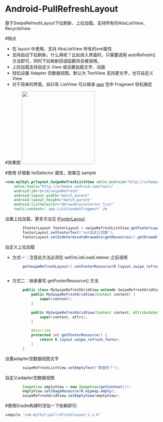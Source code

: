# Android-PullRefreshLayout
基于SwipeRefreshLayout下拉刷新、上拉加载。支持所有的AbsListView、RecycleView

#特点
 * 在 layout 中使用，支持 AbsListView 所有的xml属性
 * 支持自动下拉刷新，什么用呢？比如进入界面时，只需要调用 autoRefresh() 方法即可，同时下拉刷新回调函数将会被调用。
 * 上拉加载支持自定义 View 或设置加载文字、动画
 * 轻松设置 Adapter 空数据视图，默认为 TextView 支持更文字，也可自定义 View
 * 对于简单的界面，如只有 ListView 可以继承 [app](https://github.com/mylhyl/Android-PullRefreshLayout/tree/master/pullrefreshlayout/src/main/java/com/mylhyl/prlayout/app)
   包中 Fragment 轻松搞定

#效果图
<img src="preview/gif.gif" width="240px"/>

#使用
  仔细看 listSelector 属性，效果见 sample
```xml
<com.mylhyl.prlayout.SwipeRefreshListView xmlns:android="http://schemas.android.com/apk/res/android"
    xmlns:tools="http://schemas.android.com/tools"
    android:id="@+id/swipeRefresh"
    android:layout_width="match_parent"
    android:layout_height="match_parent"
    android:listSelector="@drawable/selector_list"
    tools:context=".app.ListViewXmlFragment" />
```
 设置上拉加载，更多方法见 [IFooterLayout](https://github.com/mylhyl/Android-PullRefreshLayout/blob/master/pullrefreshlayout/src/main/java/com/mylhyl/prlayout/internal/IFooterLayout.java)
```java
        IFooterLayout footerLayout = swipeRefreshListView.getFooterLayout();
        footerLayout.setFooterText("set自定义加载");
        footerLayout.setIndeterminateDrawable(getResources().getDrawable(R.drawable.footer_progressbar));
```
 自定义上拉加载
 
 * 方式一：注意此方法必须在 setOnListLoadListener 之前调用
 
```java
        getSwipeRefreshLayout().setFooterResource(R.layout.swipe_refresh_footer);        
        
```
 * 方式二：继承重写 getFooterResource() 方法
 
```java
        public class MySwipeRefreshGridView extends SwipeRefreshGridView {
            public MySwipeRefreshGridView(Context context) {
                super(context);
            }
        
            public MySwipeRefreshGridView(Context context, AttributeSet attrs) {
                super(context, attrs);
            }
        
            @Override
            protected int getFooterResource() {
                return R.layout.swipe_refresh_footer;
            }
        }
```
设置adapter空数据视图文字
```java
        swipeRefreshListView.setEmptyText("数据呢？");
```
 自定义adapter空数据视图
```java
        ImageView emptyView = new ImageView(getContext());
        emptyView.setImageResource(R.mipmap.empty);
        swipeRefreshGridView.setEmptyView(emptyView);
```

#使用Gradle构建时添加一下依赖即可:
```javascript
compile 'com.mylhyl:pullrefreshlayout:1.1.0'
```
